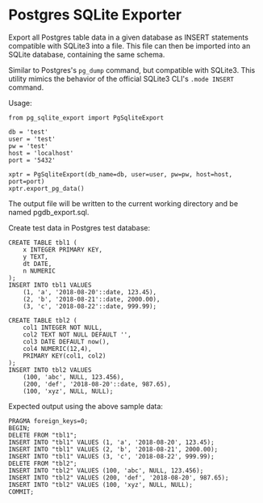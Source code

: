 # Postgres SQLite Exporter

Export all Postgres table data in a given database as INSERT statements compatible with SQLite3 into a file.
This file can then be imported into an SQLite database, containing the same schema.

Similar to Postgres's `pg_dump` command, but compatible with SQLite3.
This utility mimics the behavior of the official SQLite3 CLI's `.mode INSERT` command.

Usage:

```
from pg_sqlite_export import PgSqliteExport

db = 'test'
user = 'test'
pw = 'test'
host = 'localhost'
port = '5432'

xptr = PgSqliteExport(db_name=db, user=user, pw=pw, host=host, port=port)
xptr.export_pg_data()
```

The output file will be written to the current working directory and be named pgdb_export.sql.

Create test data in Postgres test database:
```
CREATE TABLE tbl1 (
	x INTEGER PRIMARY KEY, 
	y TEXT, 
	dt DATE, 
	n NUMERIC
);
INSERT INTO tbl1 VALUES 
	(1, 'a', '2018-08-20'::date, 123.45), 
	(2, 'b', '2018-08-21'::date, 2000.00), 
	(3, 'c', '2018-08-22'::date, 999.99);

CREATE TABLE tbl2 (
	col1 INTEGER NOT NULL, 
	col2 TEXT NOT NULL DEFAULT '', 
	col3 DATE DEFAULT now(), 
	col4 NUMERIC(12,4), 
	PRIMARY KEY(col1, col2)
);
INSERT INTO tbl2 VALUES 
	(100, 'abc', NULL, 123.456), 
	(200, 'def', '2018-08-20'::date, 987.65), 
	(100, 'xyz', NULL, NULL);
```

Expected output using the above sample data:
```
PRAGMA foreign_keys=0;
BEGIN;
DELETE FROM "tbl1";
INSERT INTO "tbl1" VALUES (1, 'a', '2018-08-20', 123.45);
INSERT INTO "tbl1" VALUES (2, 'b', '2018-08-21', 2000.00);
INSERT INTO "tbl1" VALUES (3, 'c', '2018-08-22', 999.99);
DELETE FROM "tbl2";
INSERT INTO "tbl2" VALUES (100, 'abc', NULL, 123.456);
INSERT INTO "tbl2" VALUES (200, 'def', '2018-08-20', 987.65);
INSERT INTO "tbl2" VALUES (100, 'xyz', NULL, NULL);
COMMIT;
```